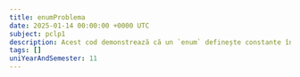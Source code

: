 ```yaml
---
title: enumProblema
date: 2025-01-14 00:00:00 +0000 UTC
subject: pclp1
description: Acest cod demonstrează că un `enum` definește constante întregi, nu șiruri de caractere. Încercarea de a afișa o valoare `enum` direct cu specificatorul `%s` în `printf` este o eroare fundamentală, ducând la comportament nedefinit.
tags: []
uniYearAndSemester: 11
---
```


